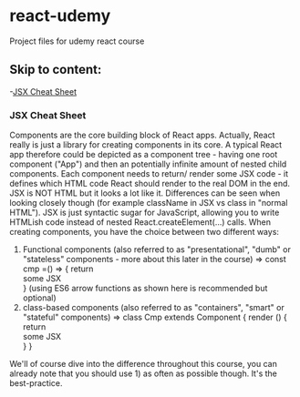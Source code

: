 # react-udemy
Project files for udemy react course

## Skip to content:

-[JSX Cheat Sheet](#jsxCheatSheet)

### <a name='jsxCheatSheet'></a> JSX Cheat Sheet

Components are the core building block of React apps. Actually, React really is just a library for creating components in its core.
A typical React app therefore could be depicted as a component tree - having one root component ("App") and then an potentially infinite amount of nested child components.
Each component needs to return/ render some JSX code - it defines which HTML code React should render to the real DOM in the end.
JSX is NOT HTML but it looks a lot like it. Differences can be seen when looking closely though (for example className in JSX vs class in "normal HTML"). JSX is just syntactic sugar for JavaScript, allowing you to write HTMLish code instead of nested React.createElement(...) calls.
When creating components, you have the choice between two different ways:

1. Functional components (also referred to as "presentational", "dumb" or "stateless" components - more about this later in the course) => const cmp =() => { return <div>some JSX</div> } 
(using ES6 arrow functions as shown here is recommended but optional)
2. class-based components (also referred to as "containers", "smart" or "stateful" components) =>
      class Cmp extends Component { 
        render () {
          return <div>some JSX</div> 
          } 
        }
  
We'll of course dive into the difference throughout this course, you can already note that you should use 1) as often as possible though. It's the best-practice.